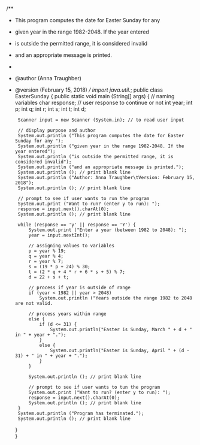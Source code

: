 /**
 * This program computes the date for Easter Sunday for any
 * given year in the range 1982-2048. If the year entered
 * is outside the permitted range, it is considered invalid
 * and an appropriate message is printed.
 *
 * @author (Anna Traughber)
 * @version (February 15, 2018)
 */
import java.util.*;
public class EasterSunday
{
    public static void main (String[] args) 
    {
        // naming variables
        char response; // user response to continue or not
        int year;
        int p;
        int q;
        int r;
        int s;
        int t;
        int d;

        Scanner input = new Scanner (System.in); // to read user input

        // display purpose and author
        System.out.println ("This program computes the date for Easter Sunday for any "); 
        System.out.println ("given year in the range 1982-2048. If the year entered"); 
        System.out.println ("is outside the permitted range, it is considered invalid"); 
        System.out.println ("and an appropriate message is printed."); 
        System.out.println (); // print blank line
        System.out.println ("Author: Anna Traughber\tVersion: February 15, 2018"); 
        System.out.println (); // print blank line

        // prompt to see if user wants to run the program 
        System.out.print ("Want to run? (enter y to run): "); 
        response = input.next().charAt(0);  
        System.out.println (); // print blank line

        while (response == 'y' || response == 'Y') { 
            System.out.print ("Enter a year (between 1982 to 2048): "); 
            year = input.nextInt(); 

            // assigning values to variables
            p = year % 19;
            q = year % 4;
            r = year % 7;
            s = (19 * p + 24) % 30;
            t = (2 * q + 4 * r + 6 * s + 5) % 7;
            d = 22 + s + t;

            // process if year is outside of range
            if (year < 1982 || year > 2048) 
                System.out.println ("Years outside the range 1982 to 2048 are not valid.
                
            // process years within range
            else {
                if (d <= 31) {
                    System.out.println("Easter is Sunday, March " + d + " in " + year + ".");
                }    
                else {
                    System.out.println("Easter is Sunday, April " + (d - 31) + " in " + year + ".");
                }   
            }

            System.out.println (); // print blank line

            // prompt to see if user wants to tun the program 
            System.out.print ("Want to run? (enter y to run): "); 
            response = input.next().charAt(0); 
            System.out.println (); // print blank line
        }
        System.out.println ("Program has terminated."); 
        System.out.println (); // print blank line           

    }  
}               
